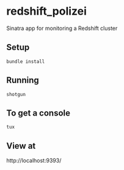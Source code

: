 redshift_polizei
================

Sinatra app for monitoring a Redshift cluster

Setup
---------------------
`bundle install`

Running
---------------------
`shotgun`

To get a console
---------------------
`tux`

View at
---------------------
http://localhost:9393/